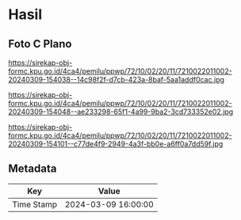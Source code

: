 # Hasil

## Foto C Plano

https://sirekap-obj-formc.kpu.go.id/4ca4/pemilu/ppwp/72/10/02/20/11/7210022011002-20240309-154038--14c98f2f-d7cb-423a-8baf-5aa1addf0cac.jpg

https://sirekap-obj-formc.kpu.go.id/4ca4/pemilu/ppwp/72/10/02/20/11/7210022011002-20240309-154048--ae233298-65f1-4a99-9ba2-3cd733352e02.jpg

https://sirekap-obj-formc.kpu.go.id/4ca4/pemilu/ppwp/72/10/02/20/11/7210022011002-20240309-154101--c77de4f9-2949-4a3f-bb0e-a6ff0a7dd59f.jpg


## Metadata

| Key        | Value               |
| ---------- | ------------------- |
| Time Stamp | 2024-03-09 16:00:00 |



